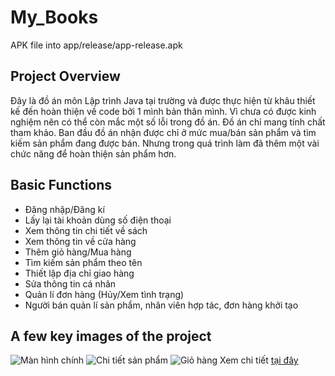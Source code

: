 # My_Books

APK file into app/release/app-release.apk

## Project Overview
Đây là đồ án môn Lập trình Java tại trường và được thực hiện từ khâu thiết kế đến hoàn thiện về code bởi 1 mình bản thân mình. 
Vì chưa có được kinh nghiệm nên có thể còn mắc một số lỗi trong đồ án. Đồ án chỉ mang tính chất tham khảo.
Ban đầu đồ án nhận được chỉ ở mức mua/bán sản phẩm và tìm kiếm sản phẩm đang được bán. Nhưng trong quá trình làm đã thêm một vài chức năng để hoàn thiện sản phẩm hơn.

## Basic Functions
- Đăng nhập/Đăng kí
- Lấy lại tài khoản dùng số điện thoại
- Xem thông tin chi tiết về sách
- Xem thông tin về cửa hàng
- Thêm giỏ hàng/Mua hàng
- Tìm kiếm sản phẩm theo tên
- Thiết lập địa chỉ giao hàng
- Sửa thông tin cá nhân
- Quản lí đơn hàng (Hủy/Xem tình trạng)
- Người bán quản lí sản phẩm, nhân viên hợp tác, đơn hàng khởi tạo

## A few key images of the project
![Màn hình chính](https://firebasestorage.googleapis.com/v0/b/androideatit-82da8.appspot.com/o/review%2FScreen_Main.png?alt=media&token=e93b1498-0f91-4615-9240-3f585b615ad4)
![Chi tiết sản phẩm](https://firebasestorage.googleapis.com/v0/b/androideatit-82da8.appspot.com/o/review%2FScreen_Product_Detail_1.png?alt=media&token=452aaa56-202e-472d-bdda-32671790eb6a)
![Giỏ hàng](https://firebasestorage.googleapis.com/v0/b/androideatit-82da8.appspot.com/o/review%2FScreen_Cart.png?alt=media&token=5e198d26-28cb-446f-a8c6-561eae2f4809)
Xem chi tiết [tại đây](https://drive.google.com/drive/folders/1-ZP5qOwSLOpukuozpf2u-3raR4Pqkysa?usp=sharing)
